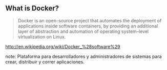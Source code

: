 ## What is Docker?

> Docker is an open-source project that automates the deployment of applications inside software containers, 
by providing an additional layer of abstraction and automation of operating system–level virtualization on Linux.

http://en.wikipedia.org/wiki/Docker_%28software%29

note:
    Plataforma para desarrolladores y administradores de sistemas para crear, distribuir y correr aplicaciones.